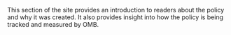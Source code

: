This section of the site provides an introduction to readers about the policy and why it was created. It also provides insight into how the policy is being tracked and measured by OMB.
